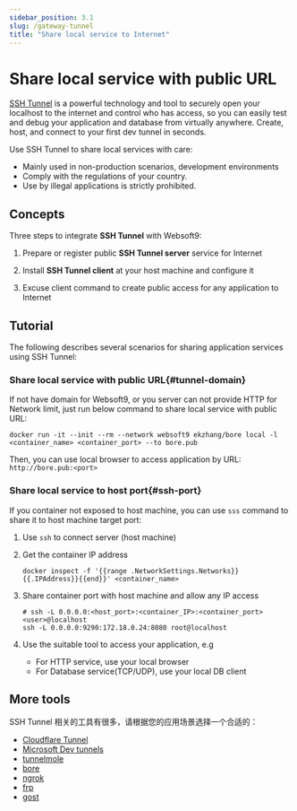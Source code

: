 ```yaml
---
sidebar_position: 3.1
slug: /gateway-tunnel
title: "Share local service to Internet"
---
```


# Share local service with public URL

[SSH Tunnel](https://github.com/anderspitman/awesome-tunneling)  is a powerful technology and tool to securely open your localhost to the internet and control who has access, so you can easily test and debug your application and database from virtually anywhere. Create, host, and connect to your first dev tunnel in seconds.  

Use SSH Tunnel to share local services with care:

- Mainly used in non-production scenarios, development environments
- Comply with the regulations of your country.
- Use by illegal applications is strictly prohibited.

## Concepts

Three steps to integrate **SSH Tunnel** with Websoft9:  

1. Prepare or register public **SSH Tunnel server** service for Internet

2. Install **SSH Tunnel client** at your host machine and configure it

3. Excuse client command to create public access for any application to Internet

## Tutorial

The following describes several scenarios for sharing application services using SSH Tunnel:

### Share local service with public URL{#tunnel-domain}

If not have domain for Websoft9, or you server can not provide HTTP for Network limit, just run below command to share local service with public URL:  

```
docker run -it --init --rm --network websoft9 ekzhang/bore local -l <container_name> <container_port> --to bore.pub
```

Then, you can use local browser to access application by URL: `http://bore.pub:<port>`  

### Share local service to host port{#ssh-port}

If you container not exposed to host machine, you can use `sss` command to share it to host machine target port: 

1. Use `ssh` to connect server (host machine)

2. Get the container IP address
   ```
   docker inspect -f '{{range .NetworkSettings.Networks}}{{.IPAddress}}{{end}}' <container_name>
   ```

3. Share container port with host machine and allow any IP access
   ```
   # ssh -L 0.0.0.0:<host_port>:<container_IP>:<container_port> <user>@localhost
   ssh -L 0.0.0.0:9290:172.18.0.24:8080 root@localhost
   ```

4. Use the suitable tool to access your application, e.g

   - For HTTP service, use your local browser
   - For Database service(TCP/UDP), use your local DB client


## More tools

SSH Tunnel 相关的工具有很多，请根据您的应用场景选择一个合适的：

- [Cloudflare Tunnel](https://developers.cloudflare.com/cloudflare-one/connections/connect-networks/)
- [Microsoft Dev tunnels](https://learn.microsoft.com/en-us/azure/developer/dev-tunnels/get-started)
- [tunnelmole](https://tunnelmole.com/)
- [bore](https://github.com/ekzhang/bore)
- [ngrok](https://ngrok.com/)
- [frp](https://github.com/fatedier/frp)
- [gost](https://github.com/ginuerzh/gost)
